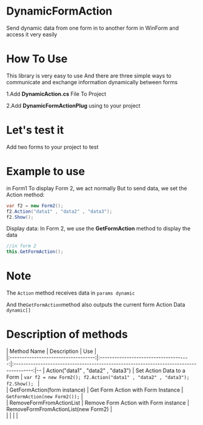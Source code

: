 # DynamicFormAction
Send dynamic data from one form in  to another form in WinForm and access it very easily


# How To Use

This library is very easy to use And there are three simple ways to communicate and exchange information dynamically between forms

1.Add **DynamicAction.cs** File To Project

2.Add **DynamicFormActionPlug** using to your project





# Let's test it
Add two forms to your project to test



# Example to use

in Form1 To display Form 2, we act normally 
But to send data, we set the Action method: 

```csharp
var f2 = new Form2();
f2.Action("data1" , "data2" , "data3");
f2.Show();
```

Display data:
In Form 2, we use the **GetFormAction** method to display the data
```csharp
//in form 2
this.GetFormAction();

```


# Note 

The ```Action``` method receives data in ``` params dynamic ```

And the``` GetFormAction ```method also outputs the current form Action Data ```dynamic[]```




# Description of methods

|             Method Name             |              Description              |                                           Use                                          |   
|:-----------------------------------:|:-------------------------------------:|:--------------------------------------------------------------------------------------:|--
| Action("data1" , "data2" , "data3") | Set Action Data to a Form             | ```var f2 = new Form2(); f2.Action("data1" , "data2" , "data3"); f2.Show(); ``` |   
| GetFormAction(form instance)        | Get Form Action with Form Instance    |  ``` GetFormAction(new Form2()); ```                                             |   
| RemoveFormFromActionList            | Remove Form Action with Form instance | RemoveFormFromActionList(new Form2)                                                    |  
|                                     |                                       |                                                                                        |   
